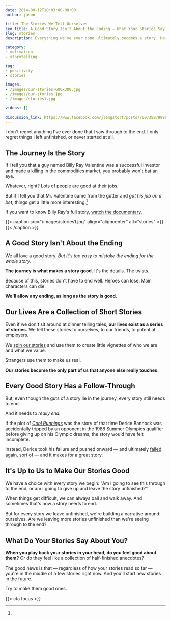 ```yaml
---
date: 2014-09-12T10:03:00-08:00
author: jason

title: The Stories We Tell Ourselves
seo_title: A Good Story Isn't About the Ending — What Your Stories Say About You
slug: stories
description: Everything we've ever done ultimately becomes a story. How can we make sure the stories we tell ourselves — and others — are good?

category:
- motivation
- storytelling

tag:
- positivity
- stories

images:
- /images/our-stories-600x300.jpg
- /images/our-stories.jpg
- /images/stories1.jpg

videos: []

discussion_link: https://www.facebook.com/jlengstorf/posts/700738979996006
---
```

I don't regret anything I've ever done that I saw through to the end. I only regret things I left unfinished, or never started at all.

## The Journey Is the Story

If I tell you that a guy named Billy Ray Valentine was a successful investor and made a killing in the commodities market, you probably won't bat an eye.

Whatever, right? Lots of people are good at their jobs.

But if I tell you that Mr. Valentine came from the gutter and *got his job on a bet*, things get a little more interesting.[^trading-places]

[^trading-places]:
  If you want to know Billy Ray's full story, [watch the documentary][1].

{{< caption src="/images/stories1.jpg"
            align="aligncenter"
            alt="stories" >}}
{{< /caption >}}

## A Good Story Isn't About the Ending

We all love a good story. *But it's too easy to mistake the ending for the whole story.*

**The journey is what makes a story good.** It's the details. The twists.

Because of this, stories don't have to end well. Heroes can lose. Main characters can die.

**We'll allow any ending, as long as the story is good.**

## Our Lives Are a Collection of Short Stories

Even if we don't sit around at dinner telling tales, **our lives exist as a series of stories.** We tell these stories to ourselves, to our friends, to potential employers.

We [spin our stories][2] and use them to create little vignettes of who we are and what we value.

Strangers use them to make us real.

**Our stories become the only part of us that anyone else really touches.**

## Every Good Story Has a Follow-Through

But, even though the guts of a story lie in the journey, every story still needs to end.

And it needs to *really end.*

If the plot of [*Cool Runnings*][3] was the story of that time Derice Bannock was accidentally tripped by an opponent in the 1988 Summer Olympics qualifier before giving up on his Olympic dreams, the story would have felt incomplete.

Instead, Derice took his failure and pushed onward — and ultimately [failed again, sort of][4] — and it makes for a great story.

## It's Up to Us to Make Our Stories Good

We have a choice with every story we begin: "Am I going to see this through to the end, or am I going to give up and leave the story unfinished?"

When things get difficult, we can always bail and walk away. And sometimes that's how a story needs to end.

But for every story we leave unfinished, we're building a narrative around ourselves. Are we leaving more stories unfinished than we're seeing through to the end?

## What Do Your Stories Say About You?

**When you play back your stories in your head, do you feel good about them?** Or do they feel like a collection of half-finished anecdotes?

The good news is that — regardless of how your stories read so far — you're in the middle of a few stories right now. And you'll start new stories in the future.

Try to make them good ones.

{{< cta focus >}}

 [1]: http://amzn.to/X7sjiL
 [2]: http://lengstorf.com/bright-side/
 [3]: http://amzn.to/WTy0QP
 [4]: https://www.youtube.com/watch?v=31M_MdSVxV8
